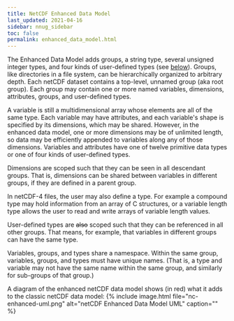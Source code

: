 ```yaml
---
title: NetCDF Enhanced Data Model
last_updated: 2021-04-16
sidebar: nnug_sidebar
toc: false
permalink: enhanced_data_model.html
---
```


<!--
Include acyclic graph nature of Groups
From the "Interop with HDF5" section of file_structure_and_performance.md
    "Groups form a tree with no cycles, so each Group
     (except the top-level unnamed Group) has a unique parent."
-->

<!-- NOTE:
Text from [Rew & Caron] Section \"NetCDF Data Models\", paragraph 5
and from NUG/netcdf_data_set_components.md#enhanced_nc4_hdf5
-->
The Enhanced Data Model adds groups, a string type, several unsigned integer types, and four kinds of user-defined types (see [below](#user_defined_data_types)).
Groups, like directories in a file system, can be hierarchically organized to arbitrary depth.
Each netCDF dataset contains a top-level, unnamed group (aka root group).
Each group may contain one or more named variables, dimensions, attributes, groups, and user-defined types.

A variable is still a multidimensional array whose elements are all of the same type.
Each variable may have attributes, and each variable's shape is specified by its dimensions, which may be shared.
However, in the enhanced data model, one or more dimensions may be of unlimited length, so data may be efficiently appended to variables along any of those dimensions.
Variables and attributes have one of twelve primitive data types or one of four kinds of user-defined types.

Dimensions are scoped such that they can be seen in all descendant groups.
That is, dimensions can be shared between variables in different groups, if they are defined in a parent group.

In netCDF-4 files, the user may also define a type.
For example a compound type may hold information from an array of C structures,
or a variable length type allows the user to read and write arrays of variable length values.

User-defined types are ~~also~~ scoped such that they can be referenced in all other groups.
That means, for example, that variables in different groups can have the same type.

Variables, groups, and types share a namespace.
Within the same group, variables, groups, and types must have unique names.
(That is, a type and variable may not have the same name within the same group,
and similarly for sub-groups of that group.)

A diagram of the enhanced netCDF data model
shows (in red) what it adds to the classic netCDF data model:
{% include image.html file="nc-enhanced-uml.png" alt="netCDF Enhanced Data Model UML" caption="" %}
